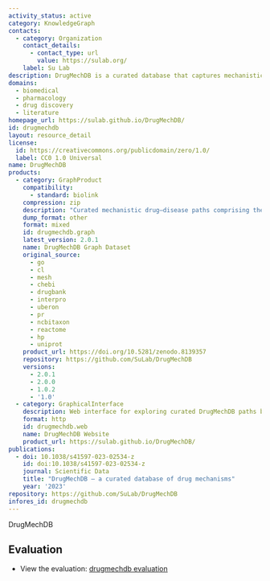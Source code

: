 ```yaml
---
activity_status: active
category: KnowledgeGraph
contacts:
  - category: Organization
    contact_details:
      - contact_type: url
        value: https://sulab.org/
    label: Su Lab
description: DrugMechDB is a curated database that captures mechanistic paths from a drug to a disease within a given indication. Expert curators normalize concepts and relationships to standard biomedical identifiers and represent each indication as a directed path through a biological knowledge graph, suitable for computational analysis and benchmarking.
domains:
  - biomedical
  - pharmacology
  - drug discovery
  - literature
homepage_url: https://sulab.github.io/DrugMechDB/
id: drugmechdb
layout: resource_detail
license:
  id: https://creativecommons.org/publicdomain/zero/1.0/
  label: CC0 1.0 Universal
name: DrugMechDB
products:
  - category: GraphProduct
    compatibility:
      - standard: biolink
    compression: zip
    description: "Curated mechanistic drug–disease paths comprising the DrugMechDB dataset packaged as a downloadable archive."
    dump_format: other
    format: mixed
    id: drugmechdb.graph
    latest_version: 2.0.1
    name: DrugMechDB Graph Dataset
    original_source:
      - go
      - cl
      - mesh
      - chebi
      - drugbank
      - interpro
      - uberon
      - pr
      - ncbitaxon
      - reactome
      - hp
      - uniprot
    product_url: https://doi.org/10.5281/zenodo.8139357
    repository: https://github.com/SuLab/DrugMechDB
    versions:
      - 2.0.1
      - 2.0.0
      - 1.0.2
      - '1.0'
  - category: GraphicalInterface
    description: Web interface for exploring curated DrugMechDB paths by drug and disease.
    format: http
    id: drugmechdb.web
    name: DrugMechDB Website
    product_url: https://sulab.github.io/DrugMechDB/
publications:
  - doi: 10.1038/s41597-023-02534-z
    id: doi:10.1038/s41597-023-02534-z
    journal: Scientific Data
    title: "DrugMechDB — a curated database of drug mechanisms"
    year: '2023'
repository: https://github.com/SuLab/DrugMechDB
infores_id: drugmechdb
---
```


DrugMechDB

## Evaluation

- View the evaluation: [drugmechdb evaluation](drugmechdb_eval.html)
